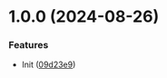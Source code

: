 # 1.0.0 (2024-08-26)


### Features

* Init ([09d23e9](https://github.com/b-yp/logseq-page-breadcrumb/commit/09d23e9b0cb72fc12c227aa5ef0ce3c3b8175c42))

